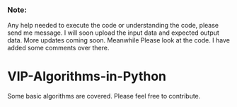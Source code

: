 ### Note:
Any help needed to execute the code or understanding the code, please send me message. I will soon upload the input data and expected output data.
More updates coming soon. Meanwhile Please look at the code. I have added some comments over there.  

# VIP-Algorithms-in-Python
Some basic algorithms are covered.  Please feel free to contribute.

